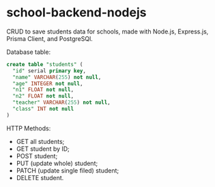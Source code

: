 # school-backend-nodejs
CRUD to save students data for schools, made with Node.js, Express.js, Prisma Client, and PostgreSQl.

Database table:

```sql
create table "students" (
  "id" serial primary key,
  "name" VARCHAR(255) not null,
  "age" INTEGER not null,
  "n1" FLOAT not null,
  "n2" FLOAT not null,
  "teacher" VARCHAR(255) not null,
  "class" INT not null
)
```

HTTP Methods:

* GET all students;
* GET student by ID;
* POST student;
* PUT (update whole) student;
* PATCH (update single filed) student;
* DELETE student.
